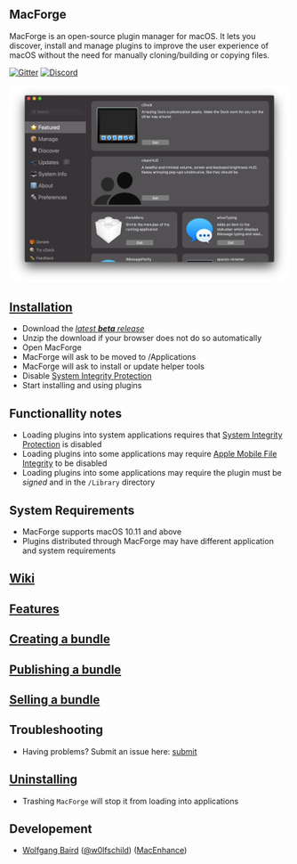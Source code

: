 <!--![Banner](web/banner.png)-->

## MacForge 

MacForge is an open-source plugin manager for macOS. It lets you discover, install and manage plugins to improve the user experience of macOS without the need for manually cloning/building or copying files.

[![Gitter](https://badges.gitter.im/Join%20Chat.svg)](https://gitter.im/MacEnhance/MacForge)
[![Discord](https://img.shields.io/discord/608740492561219617)](https://discordapp.com/channels/608740492561219617/608740492640911378)

![Preview](web/preview.png)

## [Installation]()

- Download the [*latest **beta** release*](https://github.com/w0lfschild/app_updates/raw/master/MacForge/MacForge.zip)
- Unzip the download if your browser does not do so automatically
- Open MacForge
- MacForge will ask to be moved to /Applications
- MacForge will ask to install or update helper tools
- Disable [System Integrity Protection](https://www.imore.com/how-turn-system-integrity-protection-macos)
- Start installing and using plugins

## Functionallity notes

- Loading plugins into system applications requires that [System Integrity Protection](https://apple.stackexchange.com/questions/208478/how-do-i-disable-system-integrity-protection-sip-aka-rootless-on-os-x-10-11) is disabled
- Loading plugins into some applications may require [Apple Mobile File Integrity](https://www.theiphonewiki.com/wiki/AppleMobileFileIntegrity) to be disabled
- Loading plugins into some applications may require the plugin must be *signed* and in the `/Library` directory

## System Requirements

- MacForge supports macOS 10.11 and above
- Plugins distributed through MacForge may have different application and system requirements

## [Wiki](https://github.com/w0lfschild/MacForge/wiki/Home)

## [Features](https://github.com/w0lfschild/MacForge/wiki/Features)

## [Creating a bundle](https://github.com/w0lfschild/MacForge/wiki/Bundles-:-Creating)

## [Publishing a bundle](https://github.com/w0lfschild/MacForge/wiki/Bundles-:-Publishing)

## [Selling a bundle](https://github.com/w0lfschild/MacForge/wiki/Bundles-:-ASelling)

## Troubleshooting

- Having problems? Submit an issue here: [submit](https://github.com/w0lfschild/MacForge/issues/new)

## [Uninstalling]()

- Trashing `MacForge` will stop it from loading into applications 

## Developement

- [Wolfgang Baird](https://github.com/w0lfschild) ([@w0lfschild](https://github.com/w0lfschild)) ([MacEnhance](https://www.macenhance.com/))
